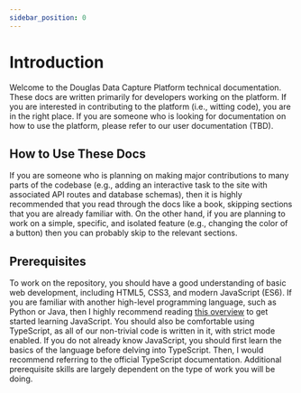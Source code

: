 ```yaml
---
sidebar_position: 0
---
```


# Introduction

Welcome to the Douglas Data Capture Platform technical documentation. These docs are written primarily for developers working on the platform. If you are interested in contributing to the platform (i.e., witting code), you are in the right place. If you are someone who is looking for documentation on how to use the platform, please refer to our user documentation (TBD).

## How to Use These Docs

If you are someone who is planning on making major contributions to many parts of the codebase (e.g., adding an interactive task to the site with associated API routes and database schemas), then it is highly recommended that you read through the docs like a book, skipping sections that you are already familiar with. On the other hand, if you are planning to work on a simple, specific, and isolated feature (e.g., changing the color of a button) then you can probably skip to the relevant sections.

## Prerequisites

To work on the repository, you should have a good understanding of basic web development, including HTML5, CSS3, and modern JavaScript (ES6). If you are familiar with another high-level programming language, such as Python or Java, then I highly recommend reading [this overview](https://developer.mozilla.org/en-US/docs/Web/JavaScript/Language_Overview) to get started learning JavaScript. You should also be comfortable using TypeScript, as all of our non-trivial code is written in it, with strict mode enabled. If you do not already know JavaScript, you should first learn the basics of the language before delving into TypeScript. Then, I would recommend referring to the official TypeScript documentation. Additional prerequisite skills are largely dependent on the type of work you will be doing.
